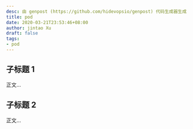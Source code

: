 ```yaml
---
desc: 由 genpost (https://github.com/hidevopsio/genpost) 代码生成器生成
title: pod
date: 2020-03-21T23:53:46+08:00
author: jintao Xu
draft: false
tags:
- pod
---
```


## 子标题 1

正文...

## 子标题 2

正文...

